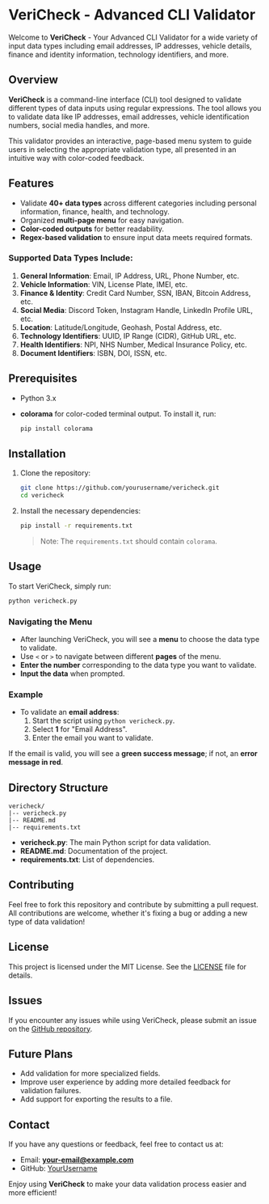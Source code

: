 # VeriCheck - Advanced CLI Validator

Welcome to **VeriCheck** - Your Advanced CLI Validator for a wide variety of input data types including email addresses, IP addresses, vehicle details, finance and identity information, technology identifiers, and more.

## Overview

**VeriCheck** is a command-line interface (CLI) tool designed to validate different types of data inputs using regular expressions. The tool allows you to validate data like IP addresses, email addresses, vehicle identification numbers, social media handles, and more.

This validator provides an interactive, page-based menu system to guide users in selecting the appropriate validation type, all presented in an intuitive way with color-coded feedback.

## Features

- Validate **40+ data types** across different categories including personal information, finance, health, and technology.
- Organized **multi-page menu** for easy navigation.
- **Color-coded outputs** for better readability.
- **Regex-based validation** to ensure input data meets required formats.

### Supported Data Types Include:

1. **General Information**: Email, IP Address, URL, Phone Number, etc.
2. **Vehicle Information**: VIN, License Plate, IMEI, etc.
3. **Finance & Identity**: Credit Card Number, SSN, IBAN, Bitcoin Address, etc.
4. **Social Media**: Discord Token, Instagram Handle, LinkedIn Profile URL, etc.
5. **Location**: Latitude/Longitude, Geohash, Postal Address, etc.
6. **Technology Identifiers**: UUID, IP Range (CIDR), GitHub URL, etc.
7. **Health Identifiers**: NPI, NHS Number, Medical Insurance Policy, etc.
8. **Document Identifiers**: ISBN, DOI, ISSN, etc.

## Prerequisites

- Python 3.x
- **colorama** for color-coded terminal output. To install it, run:

  ```sh
  pip install colorama
  ```

## Installation

1. Clone the repository:

   ```sh
   git clone https://github.com/yourusername/vericheck.git
   cd vericheck
   ```

2. Install the necessary dependencies:

   ```sh
   pip install -r requirements.txt
   ```

   > Note: The `requirements.txt` should contain `colorama`.

## Usage

To start VeriCheck, simply run:

```sh
python vericheck.py
```

### Navigating the Menu

- After launching VeriCheck, you will see a **menu** to choose the data type to validate.
- Use `<` or `>` to navigate between different **pages** of the menu.
- **Enter the number** corresponding to the data type you want to validate.
- **Input the data** when prompted.

### Example

- To validate an **email address**:
  1. Start the script using `python vericheck.py`.
  2. Select **1** for "Email Address".
  3. Enter the email you want to validate.

If the email is valid, you will see a **green success message**; if not, an **error message in red**.

## Directory Structure

```
vericheck/
|-- vericheck.py
|-- README.md
|-- requirements.txt
```

- **vericheck.py**: The main Python script for data validation.
- **README.md**: Documentation of the project.
- **requirements.txt**: List of dependencies.

## Contributing

Feel free to fork this repository and contribute by submitting a pull request. All contributions are welcome, whether it's fixing a bug or adding a new type of data validation!

## License

This project is licensed under the MIT License. See the [LICENSE](LICENSE) file for details.

## Issues

If you encounter any issues while using VeriCheck, please submit an issue on the [GitHub repository](https://github.com/yourusername/vericheck/issues).

## Future Plans

- Add validation for more specialized fields.
- Improve user experience by adding more detailed feedback for validation failures.
- Add support for exporting the results to a file.

## Contact

If you have any questions or feedback, feel free to contact us at: 
- Email: **your-email@example.com**
- GitHub: [YourUsername](https://github.com/yourusername)

Enjoy using **VeriCheck** to make your data validation process easier and more efficient!
